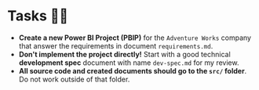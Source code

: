 # Tasks 🧑‍💻

- **Create a new Power BI Project (PBIP)** for the `Adventure Works` company that answer the requirements in document `requirements.md`.
- **Don't implement the project directly!** Start with a good technical **development spec** document with name `dev-spec.md` for my review.
- **All source code and created documents should go to the `src/` folder**. Do not work outside of that folder.